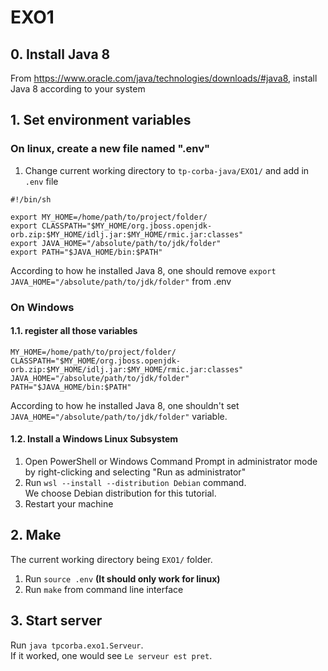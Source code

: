 # EXO1

## 0. Install Java 8
From https://www.oracle.com/java/technologies/downloads/#java8,
install Java 8 according to your system

## 1. Set environment variables
### On linux, create a new file named ".env"

1. Change current working directory to `tp-corba-java/EXO1/` and add in `.env` file
```
#!/bin/sh

export MY_HOME=/home/path/to/project/folder/
export CLASSPATH="$MY_HOME/org.jboss.openjdk-orb.zip:$MY_HOME/idlj.jar:$MY_HOME/rmic.jar:classes"
export JAVA_HOME="/absolute/path/to/jdk/folder"
export PATH="$JAVA_HOME/bin:$PATH"

```
According to how he installed Java 8, one should remove `export JAVA_HOME="/absolute/path/to/jdk/folder"` from .env

### On Windows
#### 1.1. register all those variables
```
MY_HOME=/home/path/to/project/folder/
CLASSPATH="$MY_HOME/org.jboss.openjdk-orb.zip:$MY_HOME/idlj.jar:$MY_HOME/rmic.jar:classes"
JAVA_HOME="/absolute/path/to/jdk/folder"
PATH="$JAVA_HOME/bin:$PATH"
```
According to how he installed Java 8, one shouldn't set `JAVA_HOME="/absolute/path/to/jdk/folder"` variable.

#### 1.2. Install a Windows Linux Subsystem
1. Open PowerShell or Windows Command Prompt in administrator mode by right-clicking and selecting "Run as administrator"
2. Run `wsl --install --distribution Debian` command.  
   We choose Debian distribution for this tutorial.
3. Restart your machine

## 2. Make
The current working directory being `EXO1/` folder.  
1. Run `source .env` **(It should only work for linux)**
2. Run `make` from command line interface

## 3. Start server
Run `java tpcorba.exo1.Serveur`.  
If it worked, one would see `Le serveur est pret`.
